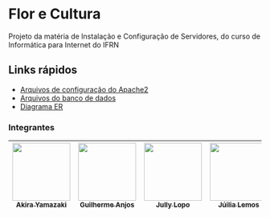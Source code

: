 # Flor e Cultura
Projeto da matéria de Instalação e Configuração de Servidores, do curso de Informática para Internet do IFRN

## Links rápidos
* [Arquivos de configuração do Apache2](./confs-apache2)
* [Arquivos do banco de dados](./confs-mysql)
* [Diagrama ER](./confs-mysql/imagem_2022-12-29_193412335.png)
### Integrantes
| [<img src="https://avatars.githubusercontent.com/u/78737572?v=4" width=115><br><sub>Akira Yamazaki</sub>](https://github.com/yamazakira)  |  [<img src="https://avatars.githubusercontent.com/u/40221817?v=4" width=115><br><sub>Guilherme Anjos</sub>](https://github.com/anjosoff) |  [<img src="https://avatars.githubusercontent.com/u/105222797?v=4" width=115><br><sub>Jully Lopo</sub>](https://github.com/Jullylopo) | [<img src="https://avatars.githubusercontent.com/u/78798489?v=4" width=115><br><sub>Júilia Lemos</sub>](https://github.com/Jun-iper-o) | [<img src="https://avatars.githubusercontent.com/u/106090015?v=4" width=115><br><sub>Rafael Fernandes</sub>](https://github.com/RafaelFernandes12) | [<img src="https://avatars.githubusercontent.com/u/101147555?v=4" width=115><br><sub>José Jefferson</sub>](https://github.com/JoseJefferson304) | 
| :---: | :---: | :---: | :---: | :---: | :---: |
